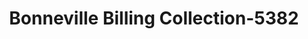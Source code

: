---
f_zip-code: 83402
f_state-code: ID
title: Bonneville Billing Collection-5382
f_phone: 208-552-9969
f_city-only: Idaho Falls
f_address: 431 River Parkway Idaho Falls
f_location-unique-id: '5382'
slug: bonneville-billing-collection-5382
updated-on: '2024-05-30T13:46:58.046Z'
created-on: '2024-05-30T13:36:59.803Z'
published-on: '2024-05-30T13:54:32.469Z'
f_city-state: cms/city/idaho-falls-id.md
f_company: cms/company/bonneville-billing-collection.md
f_state: cms/state/idaho.md
layout: '[payday-loan].html'
tags: payday-loan
---